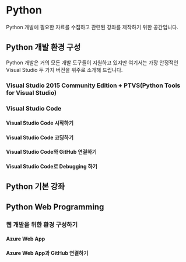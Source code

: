 # Python
Python 개발에 필요한 자료를 수집하고 관련된 강좌를 제작하기 위한 공간입니다. 

## Python 개발 환경 구성
Python 개발은 거의 모든 개발 도구들이 지원하고 있지만 여기서는 가장 안정적인 Visual Studio 두 가지 버전을 위주로 소개해 드립니다. 

### Visual Studio 2015 Community Edition + PTVS(Python Tools for Visual Studio)
### Visual Studio Code
#### Visual Studio Code 시작하기
#### Visual Studio Code 코딩하기
#### Visual Studio Code와 GitHub 연결하기
#### Visual Studio Code로 Debugging 하기

## Python 기본 강좌

## Python Web Programming
### 웹 개발을 위한 환경 구성하기
#### Azure Web App
#### Azure Web App과 GitHub 연결하기
